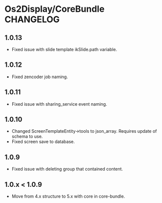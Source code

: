 # Os2Display/CoreBundle CHANGELOG

## 1.0.13

* Fixed issue with slide template ikSlide.path variable.

## 1.0.12

* Fixed zencoder job naming.

## 1.0.11

* Fixed issue with sharing_service event naming.

## 1.0.10

* Changed ScreenTemplateEntity->tools to json_array. Requires update of schema to use.
* Fixed screen save to database.

## 1.0.9

* Fixed issue with deleting group that contained content.

## 1.0.x < 1.0.9

* Move from 4.x structure to 5.x with core in core-bundle.
